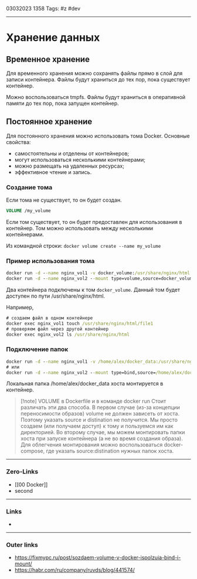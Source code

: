 03032023 1358
Tags: #z #dev

---
# Хранение данных

## Временное хранение

Для временного хранения можно сохранять файлы прямо в слой для записи контейнера. Файлы будут храниться до тех пор, пока существует контейнер.

Можно воспользоваться tmpfs. Файлы будут храниться в оперативной памяти до тех пор, пока запущен контейнер.

## Постоянное хранение

Для постоянного хранения можно использовать тома Docker.
Основные свойства:
- самостоятельны и отделены от контейнеров;
- могут использоваться несколькими контейнерами;
- можно размещать на удаленных ресурсах;
- эффективное чтение и запись.

### Создание тома

Если тома не существует, то он будет создан.

```dockerfile
VOLUME /my_volume
```

Если том существует, то он будет предоставлен для использования в контейнер. Том можно использовать между несколькими контейнерами.

Из командной строки: `docker volume create --name my_volume`

### Пример использования тома

```cmd
docker run -d --name nginx_vol1 -v docker_volume:/usr/share/nginx/html nginx
docker run -d --name nginx_vol2 --mount type=volume,source=docker_volume,destination=/usr/share/nginx/html nginx
```

Два контейнера подключены к том `docker_volume`. Данный том будет доступен по пути /usr/share/nginx/html.

Например, 
```cmd
# создаем файл в одном контейнере 
docker exec nginx_vol1 touch /usr/share/nginx/html/file1
# проверяем файл через другой контейнер 
docker exec nginx_vol2 ls /usr/share/nginx/html
```

### Подключение папок

```cmd
docker run -d --name nginx_vol1 -v /home/alex/docker_data:/usr/share/nginx/html:ro nginx 
# или 
docker run -d --name nginx_vol2 --mount type=bind,source=/home/alex/docker_data,destination=/usr/share/nginx/html,ro nginx
```

Локальная папка /home/alex/docker_data хоста монтируется в контейнер.

>[!note] VOLUME в Dockerfile и в команде docker run
>Стоит различать эти два способа.
>В первом случае (из-за концепции переносимости образов) volume не должен зависеть от хоста. Поэтому указать source и distination не получится. Мы просто создаем (или получаем доступ) к тому и пользуемся им как директорией.
>Во второму случае, мы можем монтировать папки хоста при запуске контейнера (а не во время создания образа).
>Для облегчения монтирования можно воспользоваться docker-compose, где указать source:distination нужных папок хоста.

---
### Zero-Links
- [[00 Docker]]
- second

---
### Links
- 

---
### Outer links
- https://fixmypc.ru/post/sozdaem-volume-v-docker-ispolzuia-bind-i-mount/
- https://habr.com/ru/company/ruvds/blog/441574/